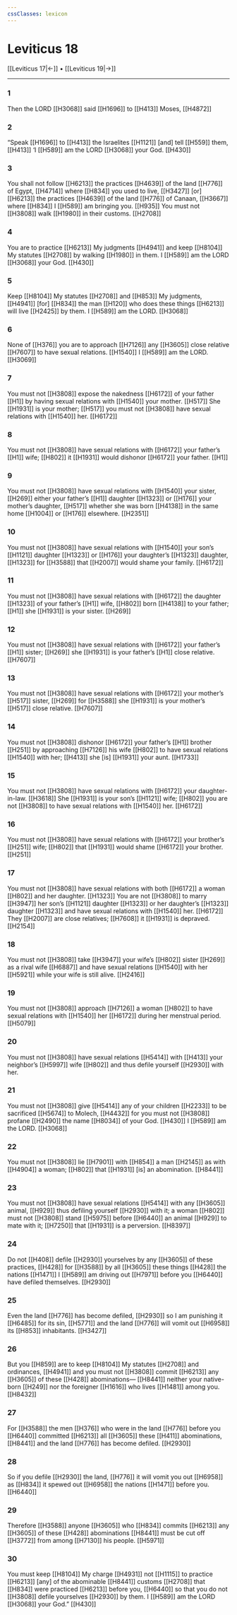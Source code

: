 ```yaml
---
cssClasses: lexicon
---
```


# Leviticus 18

[[Leviticus 17|←]] • [[Leviticus 19|→]]

---

### 1
Then the LORD [[H3068]] said [[H1696]] to [[H413]] Moses, [[H4872]]

### 2
“Speak [[H1696]] to [[H413]] the Israelites [[H1121]] [and] tell [[H559]] them, [[H413]] ‘I [[H589]] am the LORD [[H3068]] your God. [[H430]]

### 3
You shall not follow [[H6213]] the practices [[H4639]] of the land [[H776]] of Egypt, [[H4714]] where [[H834]] you used to live, [[H3427]] [or] [[H6213]] the practices [[H4639]] of the land [[H776]] of Canaan, [[H3667]] where [[H834]] I [[H589]] am bringing you. [[H935]] You must not [[H3808]] walk [[H1980]] in their customs. [[H2708]]

### 4
You are to practice [[H6213]] My judgments [[H4941]] and keep [[H8104]] My statutes [[H2708]] by walking [[H1980]] in them.  I [[H589]] am the LORD [[H3068]] your God. [[H430]]

### 5
Keep [[H8104]] My statutes [[H2708]] and [[H853]] My judgments, [[H4941]] [for] [[H834]] the man [[H120]] who does these things [[H6213]] will live [[H2425]] by them.  I [[H589]] am the LORD. [[H3068]]

### 6
None of [[H376]] you are to approach [[H7126]] any [[H3605]] close relative [[H7607]] to have sexual relations. [[H1540]] I [[H589]] am the LORD. [[H3069]]

### 7
You must not [[H3808]] expose the nakedness [[H6172]] of your father [[H1]] by having sexual relations with [[H1540]] your mother. [[H517]] She [[H1931]] is your mother; [[H517]] you must not [[H3808]] have sexual relations with [[H1540]] her. [[H6172]]

### 8
You must not [[H3808]] have sexual relations with [[H6172]] your father’s [[H1]] wife; [[H802]] it [[H1931]] would dishonor [[H6172]] your father. [[H1]]

### 9
You must not [[H3808]] have sexual relations with [[H1540]] your sister, [[H269]] either your father’s [[H1]] daughter [[H1323]] or [[H176]] your mother’s daughter, [[H517]] whether she was born [[H4138]] in the same home [[H1004]] or [[H176]] elsewhere. [[H2351]]

### 10
You must not [[H3808]] have sexual relations with [[H1540]] your son’s [[H1121]] daughter [[H1323]] or [[H176]] your daughter’s [[H1323]] daughter, [[H1323]] for [[H3588]] that [[H2007]] would shame your family. [[H6172]]

### 11
You must not [[H3808]] have sexual relations with [[H6172]] the daughter [[H1323]] of your father’s [[H1]] wife, [[H802]] born [[H4138]] to your father; [[H1]] she [[H1931]] is your sister. [[H269]]

### 12
You must not [[H3808]] have sexual relations with [[H6172]] your father’s [[H1]] sister; [[H269]] she [[H1931]] is your father’s [[H1]] close relative. [[H7607]]

### 13
You must not [[H3808]] have sexual relations with [[H6172]] your mother’s [[H517]] sister, [[H269]] for [[H3588]] she [[H1931]] is your mother’s [[H517]] close relative. [[H7607]]

### 14
You must not [[H3808]] dishonor [[H6172]] your father’s [[H1]] brother [[H251]] by approaching [[H7126]] his wife [[H802]] to have sexual relations [[H1540]] with her; [[H413]] she [is] [[H1931]] your aunt. [[H1733]]

### 15
You must not [[H3808]] have sexual relations with [[H6172]] your daughter-in-law. [[H3618]] She [[H1931]] is your son’s [[H1121]] wife; [[H802]] you are not [[H3808]] to have sexual relations with [[H1540]] her. [[H6172]]

### 16
You must not [[H3808]] have sexual relations with [[H6172]] your brother’s [[H251]] wife; [[H802]] that [[H1931]] would shame [[H6172]] your brother. [[H251]]

### 17
You must not [[H3808]] have sexual relations with both [[H6172]] a woman [[H802]] and her daughter. [[H1323]] You are not [[H3808]] to marry [[H3947]] her son’s [[H1121]] daughter [[H1323]] or her daughter’s [[H1323]] daughter [[H1323]] and have sexual relations with [[H1540]] her. [[H6172]] They [[H2007]] are close relatives; [[H7608]] it [[H1931]] is depraved. [[H2154]]

### 18
You must not [[H3808]] take [[H3947]] your wife’s [[H802]] sister [[H269]] as a rival wife [[H6887]] and have sexual relations [[H1540]] with her [[H5921]] while your wife is still alive. [[H2416]]

### 19
You must not [[H3808]] approach [[H7126]] a woman [[H802]] to have sexual relations with [[H1540]] her [[H6172]] during her menstrual period. [[H5079]]

### 20
You must not [[H3808]] have sexual relations [[H5414]] with [[H413]] your neighbor’s [[H5997]] wife [[H802]] and thus defile yourself [[H2930]] with her. 

### 21
You must not [[H3808]] give [[H5414]] any of your children [[H2233]] to be sacrificed [[H5674]] to Molech, [[H4432]] for you must not [[H3808]] profane [[H2490]] the name [[H8034]] of your God. [[H430]] I [[H589]] am the LORD. [[H3068]]

### 22
You must not [[H3808]] lie [[H7901]] with [[H854]] a man [[H2145]] as with [[H4904]] a woman; [[H802]] that [[H1931]] [is] an abomination. [[H8441]]

### 23
You must not [[H3808]] have sexual relations [[H5414]] with any [[H3605]] animal, [[H929]] thus defiling yourself [[H2930]] with it;  a woman [[H802]] must not [[H3808]] stand [[H5975]] before [[H6440]] an animal [[H929]] to mate with it; [[H7250]] that [[H1931]] is a perversion. [[H8397]]

### 24
Do not [[H408]] defile [[H2930]] yourselves by any [[H3605]] of these practices, [[H428]] for [[H3588]] by all [[H3605]] these things [[H428]] the nations [[H1471]] I [[H589]] am driving out [[H7971]] before you [[H6440]] have defiled themselves. [[H2930]]

### 25
Even the land [[H776]] has become defiled, [[H2930]] so I am punishing it [[H6485]] for its sin, [[H5771]] and the land [[H776]] will vomit out [[H6958]] its [[H853]] inhabitants. [[H3427]]

### 26
But you [[H859]] are to keep [[H8104]] My statutes [[H2708]] and ordinances, [[H4941]] and you must not [[H3808]] commit [[H6213]] any [[H3605]] of these [[H428]] abominations— [[H8441]] neither your native-born [[H249]] nor the foreigner [[H1616]] who lives [[H1481]] among you. [[H8432]]

### 27
For [[H3588]] the men [[H376]] who were in the land [[H776]] before you [[H6440]] committed [[H6213]] all [[H3605]] these [[H411]] abominations, [[H8441]] and the land [[H776]] has become defiled. [[H2930]]

### 28
So if you defile [[H2930]] the land, [[H776]] it will vomit you out [[H6958]] as [[H834]] it spewed out [[H6958]] the nations [[H1471]] before you. [[H6440]]

### 29
Therefore [[H3588]] anyone [[H3605]] who [[H834]] commits [[H6213]] any [[H3605]] of these [[H428]] abominations [[H8441]] must be cut off [[H3772]] from among [[H7130]] his people. [[H5971]]

### 30
You must keep [[H8104]] My charge [[H4931]] not [[H1115]] to practice [[H6213]] [any] of the abominable [[H8441]] customs [[H2708]] that [[H834]] were practiced [[H6213]] before you, [[H6440]] so that you do not [[H3808]] defile yourselves [[H2930]] by them.  I [[H589]] am the LORD [[H3068]] your God.” [[H430]]

